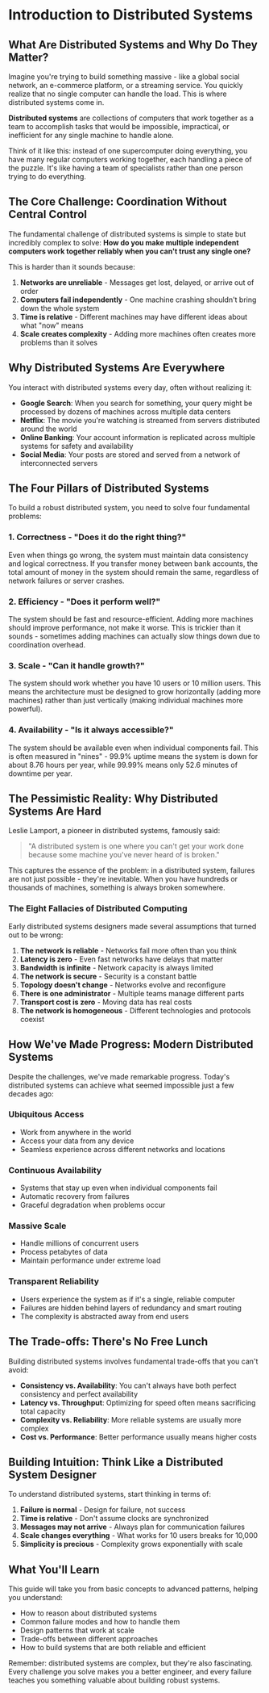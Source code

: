 # Introduction to Distributed Systems

## What Are Distributed Systems and Why Do They Matter?

Imagine you're trying to build something massive - like a global social network, an e-commerce platform, or a streaming service. You quickly realize that no single computer can handle the load. This is where distributed systems come in.

**Distributed systems** are collections of computers that work together as a team to accomplish tasks that would be impossible, impractical, or inefficient for any single machine to handle alone.

Think of it like this: instead of one supercomputer doing everything, you have many regular computers working together, each handling a piece of the puzzle. It's like having a team of specialists rather than one person trying to do everything.

## The Core Challenge: Coordination Without Central Control

The fundamental challenge of distributed systems is simple to state but incredibly complex to solve: **How do you make multiple independent computers work together reliably when you can't trust any single one?**

This is harder than it sounds because:

1. **Networks are unreliable** - Messages get lost, delayed, or arrive out of order
2. **Computers fail independently** - One machine crashing shouldn't bring down the whole system
3. **Time is relative** - Different machines may have different ideas about what "now" means
4. **Scale creates complexity** - Adding more machines often creates more problems than it solves

## Why Distributed Systems Are Everywhere

You interact with distributed systems every day, often without realizing it:

- **Google Search**: When you search for something, your query might be processed by dozens of machines across multiple data centers
- **Netflix**: The movie you're watching is streamed from servers distributed around the world
- **Online Banking**: Your account information is replicated across multiple systems for safety and availability
- **Social Media**: Your posts are stored and served from a network of interconnected servers

## The Four Pillars of Distributed Systems

To build a robust distributed system, you need to solve four fundamental problems:

### 1. **Correctness** - "Does it do the right thing?"
Even when things go wrong, the system must maintain data consistency and logical correctness. If you transfer money between bank accounts, the total amount of money in the system should remain the same, regardless of network failures or server crashes.

### 2. **Efficiency** - "Does it perform well?"
The system should be fast and resource-efficient. Adding more machines should improve performance, not make it worse. This is trickier than it sounds - sometimes adding machines can actually slow things down due to coordination overhead.

### 3. **Scale** - "Can it handle growth?"
The system should work whether you have 10 users or 10 million users. This means the architecture must be designed to grow horizontally (adding more machines) rather than just vertically (making individual machines more powerful).

### 4. **Availability** - "Is it always accessible?"
The system should be available even when individual components fail. This is often measured in "nines" - 99.9% uptime means the system is down for about 8.76 hours per year, while 99.99% means only 52.6 minutes of downtime per year.

## The Pessimistic Reality: Why Distributed Systems Are Hard

Leslie Lamport, a pioneer in distributed systems, famously said:
> "A distributed system is one where you can't get your work done because some machine you've never heard of is broken."

This captures the essence of the problem: in a distributed system, failures are not just possible - they're inevitable. When you have hundreds or thousands of machines, something is always broken somewhere.

### The Eight Fallacies of Distributed Computing

Early distributed systems designers made several assumptions that turned out to be wrong:

1. **The network is reliable** - Networks fail more often than you think
2. **Latency is zero** - Even fast networks have delays that matter
3. **Bandwidth is infinite** - Network capacity is always limited
4. **The network is secure** - Security is a constant battle
5. **Topology doesn't change** - Networks evolve and reconfigure
6. **There is one administrator** - Multiple teams manage different parts
7. **Transport cost is zero** - Moving data has real costs
8. **The network is homogeneous** - Different technologies and protocols coexist

## How We've Made Progress: Modern Distributed Systems

Despite the challenges, we've made remarkable progress. Today's distributed systems can achieve what seemed impossible just a few decades ago:

### **Ubiquitous Access**
- Work from anywhere in the world
- Access your data from any device
- Seamless experience across different networks and locations

### **Continuous Availability**
- Systems that stay up even when individual components fail
- Automatic recovery from failures
- Graceful degradation when problems occur

### **Massive Scale**
- Handle millions of concurrent users
- Process petabytes of data
- Maintain performance under extreme load

### **Transparent Reliability**
- Users experience the system as if it's a single, reliable computer
- Failures are hidden behind layers of redundancy and smart routing
- The complexity is abstracted away from end users

## The Trade-offs: There's No Free Lunch

Building distributed systems involves fundamental trade-offs that you can't avoid:

- **Consistency vs. Availability**: You can't always have both perfect consistency and perfect availability
- **Latency vs. Throughput**: Optimizing for speed often means sacrificing total capacity
- **Complexity vs. Reliability**: More reliable systems are usually more complex
- **Cost vs. Performance**: Better performance usually means higher costs

## Building Intuition: Think Like a Distributed System Designer

To understand distributed systems, start thinking in terms of:

1. **Failure is normal** - Design for failure, not success
2. **Time is relative** - Don't assume clocks are synchronized
3. **Messages may not arrive** - Always plan for communication failures
4. **Scale changes everything** - What works for 10 users breaks for 10,000
5. **Simplicity is precious** - Complexity grows exponentially with scale

## What You'll Learn

This guide will take you from basic concepts to advanced patterns, helping you understand:

- How to reason about distributed systems
- Common failure modes and how to handle them
- Design patterns that work at scale
- Trade-offs between different approaches
- How to build systems that are both reliable and efficient

Remember: distributed systems are complex, but they're also fascinating. Every challenge you solve makes you a better engineer, and every failure teaches you something valuable about building robust systems.

